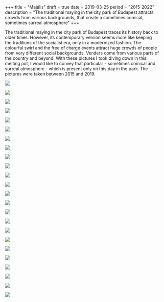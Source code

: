 +++
title = "Majális"
draft = true
date = 2019-03-25
period = "2015-2022"
description = "The traditional maying in the city park of Budapest attracts crowds from various backgrounds, that create a sometimes comical, sometimes surreal atmosphere"
+++

The traditional maying in the city park of Budapest traces its history back to older times. However, its contemporary version seems more like keeping the traditions of the socialist era, only in a modernized fashion. The colourful swirl and the free of charge events attract huge crowds of people from very different social backgrounds. Venders come from various parts of the country and beyond. With these pictures I took diving down in this melting pot, I would like to convey that particular - sometimes comical and surreal atmosphere - which is present only on this day in the park. The pictures were taken between 2015 and 2019.

![](http://www.nebulonphotography.net/img/majalis/majalis_00002.jpg)

![](http://www.nebulonphotography.net/img/majalis/majalis_00003.jpg)

![](http://www.nebulonphotography.net/img/majalis/majalis_00004.jpg)

![](http://www.nebulonphotography.net/img/majalis/majalis_00005.jpg)

![](http://www.nebulonphotography.net/img/majalis/majalis_00006.jpg)

![](http://www.nebulonphotography.net/img/majalis/majalis_00007.jpg)

![](http://www.nebulonphotography.net/img/majalis/majalis_00008.jpg)

![](http://www.nebulonphotography.net/img/majalis/majalis_00009.jpg)

![](http://www.nebulonphotography.net/img/majalis/majalis_00010.jpg)

![](http://www.nebulonphotography.net/img/majalis/majalis_00011.jpg)

![](http://www.nebulonphotography.net/img/majalis/majalis_00012.jpg)

![](http://www.nebulonphotography.net/img/majalis/majalis_00013.jpg)

![](http://www.nebulonphotography.net/img/majalis/majalis_00014.jpg)

![](http://www.nebulonphotography.net/img/majalis/majalis_00015.jpg)

![](http://www.nebulonphotography.net/img/majalis/majalis_00016.jpg)

![](http://www.nebulonphotography.net/img/majalis/majalis_00017.jpg)

![](http://www.nebulonphotography.net/img/majalis/majalis_00018.jpg)

![](http://www.nebulonphotography.net/img/majalis/majalis_00019.jpg)

![](http://www.nebulonphotography.net/img/majalis/majalis_00020.jpg)

![](http://www.nebulonphotography.net/img/majalis/majalis_00021.jpg)

![](http://www.nebulonphotography.net/img/majalis/majalis_00022.jpg)

![](http://www.nebulonphotography.net/img/majalis/majalis_00023.jpg)

![](http://www.nebulonphotography.net/img/majalis/majalis_00024.jpg)

![](http://www.nebulonphotography.net/img/majalis/majalis_00025.jpg)
